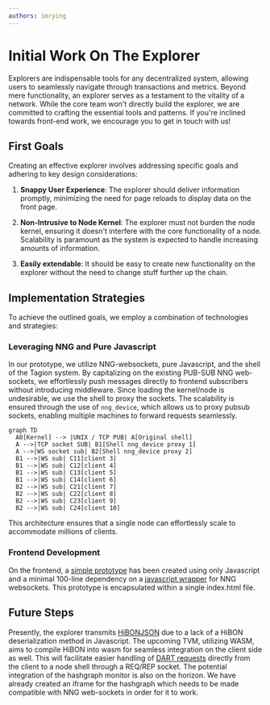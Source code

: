 ```yaml
---
authors: imrying
---
```


# Initial Work On The Explorer
Explorers are indispensable tools for any decentralized system, allowing users to seamlessly navigate through transactions and metrics. Beyond mere functionality, an explorer serves as a testament to the vitality of a network. While the core team won't directly build the explorer, we are committed to crafting the essential tools and patterns. If you're inclined towards front-end work, we encourage you to get in touch with us!

## First Goals
Creating an effective explorer involves addressing specific goals and adhering to key design considerations:

1. **Snappy User Experience**: The explorer should deliver information promptly, minimizing the need for page reloads to display data on the front page.

2. **Non-Intrusive to Node Kernel**: The explorer must not burden the node kernel, ensuring it doesn't interfere with the core functionality of a node. Scalability is paramount as the system is expected to handle increasing amounts of information.

3. **Easily extendable**: It should be easy to create new functionality on the explorer without the need to change stuff further up the chain.

## Implementation Strategies

To achieve the outlined goals, we employ a combination of technologies and strategies:

### Leveraging NNG and Pure Javascript

In our prototype, we utilize NNG-websockets, pure Javascript, and the shell of the Tagion system. By capitalizing on the existing PUB-SUB NNG web-sockets, we effortlessly push messages directly to frontend subscribers without introducing middleware.
Since loading the kernel/node is undesirable, we use the shell to proxy the sockets. The scalability is ensured through the use of `nng_device`, which allows us to proxy pubsub sockets, enabling multiple machines to forward requests seamlessly.

```mermaid
graph TD
  A0[Kernel] --> |UNIX / TCP PUB| A[Original shell]
  A -->|TCP socket SUB| B1[Shell nng_device proxy 1]
  A -->|WS socket sub| B2[Shell nng_device proxy 2]
  B1 -->|WS sub| C11[client 3]
  B1 -->|WS sub| C12[client 4]
  B1 -->|WS sub| C13[client 5]
  B1 -->|WS sub| C14[client 6]
  B2 -->|WS sub| C21[client 7]
  B2 -->|WS sub| C22[client 8]
  B2 -->|WS sub| C23[client 9]
  B2 -->|WS sub| C24[client 10]
```
This architecture ensures that a single node can effortlessly scale to accommodate millions of clients.

### Frontend Development
On the frontend, a [simple prototype](https://github.com/tagion/global-money-tree) has been created using only Javascript and a minimal 100-line dependency on a [javascript wrapper](https://github.com/void-dragon/nanomsg-browser) for NNG websockets. This prototype is encapsulated within a single index.html file.

## Future Steps
Presently, the explorer transmits [HiBONJSON](https://www.hibon.org/posts/hibonjson/) due to a lack of a HiBON deserialization method in Javascript. The upcoming TVM, utilizing WASM, aims to compile HiBON into wasm for seamless integration on the client side as well. This will facilitate easier handling of [DART requests](/tech/protocols/hirpcmethods) directly from the client to a node shell through a REQ/REP socket.
The potential integration of the hashgraph monitor is also on the horizon. We have already created an iframe for the hashgraph which needs to be made compatible with NNG web-sockets in order for it to work.
